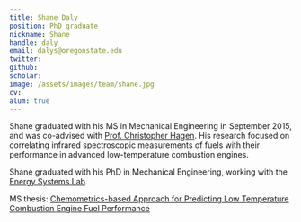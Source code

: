 ```yaml
---
title: Shane Daly
position: PhD graduate
nickname: Shane
handle: daly
email: dalys@oregonstate.edu
twitter:
github:
scholar:
image: /assets/images/team/shane.jpg
cv:
alum: true
---
```

Shane graduated with his MS in Mechanical Engineering in September 2015, and was co-advised with [Prof. Christopher Hagen](http://osucascades.edu/energy-systems-lab/dr-christopher-hagen). His research focused on correlating infrared spectroscopic measurements of fuels with their performance in advanced low-temperature combustion engines.

Shane graduated with his PhD in Mechanical Engineering, working with the [Energy Systems Lab].

<i class="fas fa-book" aria-hidden="true"></i> MS thesis: [Chemometrics-based Approach for Predicting Low Temperature Combustion Engine Fuel Performance](https://ir.library.oregonstate.edu/concern/graduate_thesis_or_dissertations/5h73q168t)


[Oregon State University]: http://oregonstate.edu/
[School of Mechanical, Industrial, and Manufacturing Engineering]: http://mime.oregonstate.edu
[Energy Systems Lab]: http://osucascades.edu/energy-systems-lab/

